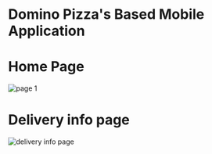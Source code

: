 # Domino Pizza's Based Mobile Application

# Home Page
![page 1 ](https://user-images.githubusercontent.com/103648695/198871593-a539a836-1fcf-4064-8173-b660350468a6.jpg)

# Delivery info page
![delivery info page](https://user-images.githubusercontent.com/103648695/198871672-41064d2c-4ed3-48ac-96d1-b46205672b4d.jpg)

